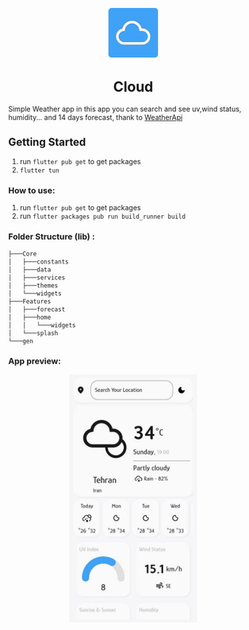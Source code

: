 <p align="center">
  <img src="logo.png" height=100/>
<h1 style="text-align:center">Cloud</h1>
</p>




Simple Weather app
in this app you can search and see uv,wind status, humidity... and 14 days forecast, thank to [WeatherApi](https://www.weatherapi.com/)


## Getting Started
1. run `flutter pub get` to get packages
2. `flutter tun`


### How to use:
1. run `flutter pub get` to get packages
2. run `flutter packages pub run build_runner build`

### Folder Structure (lib) :
```
├───Core
│   ├───constants
│   ├───data
│   ├───services
│   ├───themes
│   └───widgets
├───Features
│   ├───forecast
│   ├───home
│   │   └───widgets
│   └───splash
└───gen
```
### App preview:
<p align="center">
  <img src="preview.jpg" height=500/>
</p>